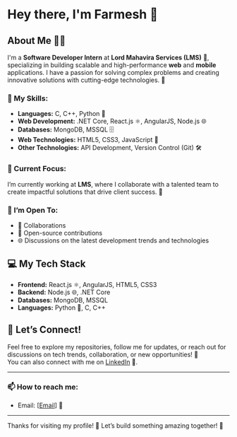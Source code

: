 # Hey there, I'm Farmesh 👋

## About Me 🧑‍💻

I'm a **Software Developer Intern** at **Lord Mahavira Services (LMS)** 🌟, specializing in building scalable and high-performance **web** and **mobile** applications. I have a passion for solving complex problems and creating innovative solutions with cutting-edge technologies. 🚀

### 🔧 My Skills:
- **Languages:** C, C++, Python 🐍
- **Web Development:** .NET Core, React.js ⚛️, AngularJS, Node.js 🌐
- **Databases:** MongoDB, MSSQL 🗄️
- **Web Technologies:** HTML5, CSS3, JavaScript 📑
- **Other Technologies:** API Development, Version Control (Git) 🛠️

### 💼 Current Focus:
I’m currently working at **LMS**, where I collaborate with a talented team to create impactful solutions that drive client success. 🌱

### 🚀 I’m Open To:
- 💬 Collaborations
- 🔧 Open-source contributions
- 🌐 Discussions on the latest development trends and technologies

## 💻 My Tech Stack

- **Frontend:** React.js ⚛️, AngularJS, HTML5, CSS3
- **Backend:** Node.js 🌐, .NET Core
- **Databases:** MongoDB, MSSQL
- **Languages:** Python 🐍, C, C++

## 🌱 Let’s Connect!

Feel free to explore my repositories, follow me for updates, or reach out for discussions on tech trends, collaboration, or new opportunities! 💬  
You can also connect with me on [LinkedIn](https://www.linkedin.com/in/farmeshkumar/) 🔗.

---

### 📫 How to reach me:
- Email: [[Email](thakurfarmesh123@gmail.com)] 📧

---

Thanks for visiting my profile! 🌟 Let’s build something amazing together! 🚀
